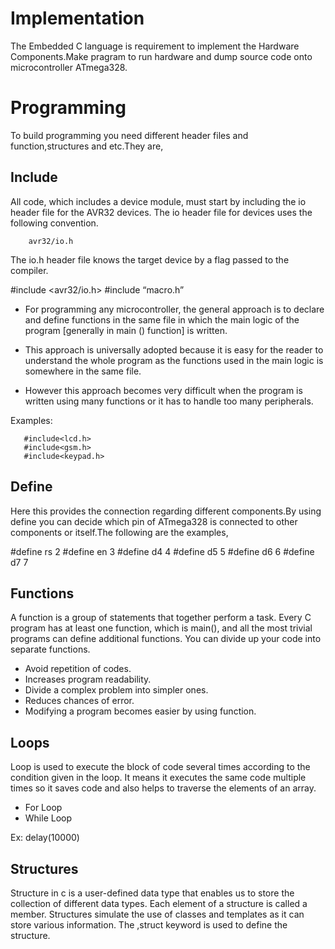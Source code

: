# Implementation
The Embedded C language is requirement to implement the Hardware Components.Make pragram to run hardware and dump source code onto microcontroller ATmega328.
# Programming
To build programming you need different header files and function,structures and etc.They are,
## Include
All code, which includes a device module, must start by including the io header file for
the AVR32 devices. The io header file for devices uses the following convention.

        avr32/io.h
        
The io.h header file knows the target device by a flag passed to the compiler. 

#include <avr32/io.h>
#include “macro.h” 

* For programming any microcontroller, the general approach is to declare and define functions in the same file in which the main logic of the program [generally in main () function] is written.
 
* This approach is universally adopted because it is easy for the reader to understand the whole program as the functions used in the main logic is somewhere in the same file.
 
* However this approach becomes very difficult when the program is written using many functions or it has to handle too many peripherals.

Examples:

       #include<lcd.h>
       #include<gsm.h>
       #include<keypad.h>
## Define
Here this provides the connection regarding different components.By using define you can decide which pin of ATmega328 is connected to other components or itself.The 
following are the examples,

#define rs 2
#define en 3
#define d4 4
#define d5 5
#define d6 6
#define d7 7

## Functions
A function is a group of statements that together perform a task.
Every C program has at least one function, which is main(), and all the most trivial programs can define additional functions. 
You can divide up your code into separate functions.

* Avoid repetition of codes. 
* Increases program readability. 
* Divide a complex problem into simpler ones. 
* Reduces chances of error. 
* Modifying a program becomes easier by using function.
## Loops
Loop is used to execute the block of code several times according to the condition given in the loop. 
It means it executes the same code multiple times so it saves code and also helps to traverse the elements of an array.
* For Loop
* While Loop

Ex: delay(10000)
## Structures
Structure in c is a user-defined data type that enables us to store the collection of different data types.
Each element of a structure is called a member. Structures simulate the use of classes and templates as it can store various information. 
The ,struct keyword is used to define the structure.
